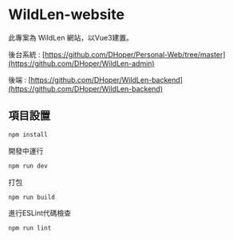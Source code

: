 # WildLen-website

此專案為 WildLen 網站，以Vue3建置。

後台系統 : [https://github.com/DHoper/Personal-Web/tree/master](https://github.com/DHoper/WildLen-admin)

後端 : [https://github.com/DHoper/WildLen-backend](https://github.com/DHoper/WildLen-backend)


## 項目設置

```sh
npm install
```
開發中運行
```sh
npm run dev
```

打包
```sh
npm run build
```

進行ESLint代碼檢查
```sh
npm run lint
```

